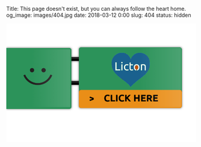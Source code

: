 Title: This page doesn't exist, but you can always follow the heart home.
og_image: images/404.jpg
date: 2018-03-12 0:00
slug: 404
status: hidden

[![Take 172 Home](/images/sign.png)](/)
